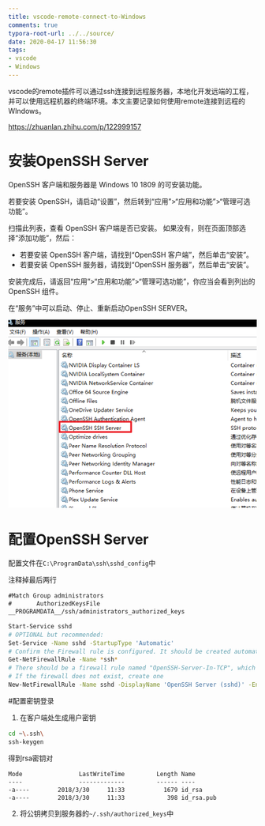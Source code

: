 ```yaml
---
title: vscode-remote-connect-to-Windows
comments: true
typora-root-url: ../../source/
date: 2020-04-17 11:56:30
tags:
- vscode
- Windows
---
```


vscode的remote插件可以通过ssh连接到远程服务器，本地化开发远端的工程，并可以使用远程机器的终端环境。本文主要记录如何使用remote连接到远程的WIndows。

https://zhuanlan.zhihu.com/p/122999157

<!--more-->

# 安装OpenSSH Server

OpenSSH 客户端和服务器是 Windows 10 1809 的可安装功能。

若要安装 OpenSSH，请启动“设置”，然后转到“应用”>“应用和功能”>“管理可选功能”。

扫描此列表，查看 OpenSSH 客户端是否已安装。 如果没有，则在页面顶部选择“添加功能”，然后：

- 若要安装 OpenSSH 客户端，请找到“OpenSSH 客户端”，然后单击“安装”。
- 若要安装 OpenSSH 服务器，请找到“OpenSSH 服务器”，然后单击“安装”。

安装完成后，请返回“应用”>“应用和功能”>“管理可选功能”，你应当会看到列出的 OpenSSH 组件。

在“服务”中可以启动、停止、重新启动OpenSSH SERVER。

![image-20200417121818831](/imgs/image-20200417121818831.png)

# 配置OpenSSH Server

配置文件在`C:\ProgramData\ssh\sshd_config`中

注释掉最后两行

```
#Match Group administrators
#       AuthorizedKeysFile __PROGRAMDATA__/ssh/administrators_authorized_keys
```

```bash
Start-Service sshd
# OPTIONAL but recommended:
Set-Service -Name sshd -StartupType 'Automatic'
# Confirm the Firewall rule is configured. It should be created automatically by setup. 
Get-NetFirewallRule -Name *ssh*
# There should be a firewall rule named "OpenSSH-Server-In-TCP", which should be enabled
# If the firewall does not exist, create one
New-NetFirewallRule -Name sshd -DisplayName 'OpenSSH Server (sshd)' -Enabled True -Direction Inbound -Protocol TCP -Action Allow -LocalPort 22
```

#配置密钥登录

1. 在客户端处生成用户密钥

```bash
cd ~\.ssh\
ssh-keygen
```

得到rsa密钥对

```
Mode                LastWriteTime         Length Name
----                -------------         ------ ----
-a----        2018/3/30     11:33           1679 id_rsa
-a----        2018/3/30     11:33            398 id_rsa.pub
```

2. 将公钥拷贝到服务器的`~/.ssh/authorized_keys`中

   

